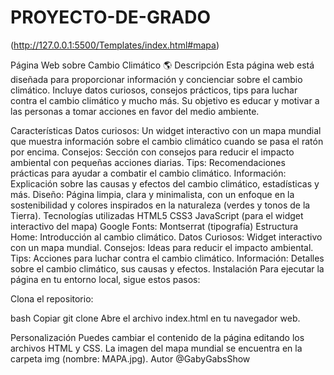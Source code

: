 # PROYECTO-DE-GRADO
(http://127.0.0.1:5500/Templates/index.html#mapa)

Página Web sobre Cambio Climático 🌎
Descripción
Esta página web está diseñada para proporcionar información y concienciar sobre el cambio climático. Incluye datos curiosos, consejos prácticos, tips para luchar contra el cambio climático y mucho más. Su objetivo es educar y motivar a las personas a tomar acciones en favor del medio ambiente.

Características
Datos curiosos: Un widget interactivo con un mapa mundial que muestra información sobre el cambio climático cuando se pasa el ratón por encima.
Consejos: Sección con consejos para reducir el impacto ambiental con pequeñas acciones diarias.
Tips: Recomendaciones prácticas para ayudar a combatir el cambio climático.
Información: Explicación sobre las causas y efectos del cambio climático, estadísticas y más.
Diseño: Página limpia, clara y minimalista, con un enfoque en la sostenibilidad y colores inspirados en la naturaleza (verdes y tonos de la Tierra).
Tecnologías utilizadas
HTML5
CSS3
JavaScript (para el widget interactivo del mapa)
Google Fonts: Montserrat (tipografía)
Estructura
Home: Introducción al cambio climático.
Datos Curiosos: Widget interactivo con un mapa mundial.
Consejos: Ideas para reducir el impacto ambiental.
Tips: Acciones para luchar contra el cambio climático.
Información: Detalles sobre el cambio climático, sus causas y efectos.
Instalación
Para ejecutar la página en tu entorno local, sigue estos pasos:

Clona el repositorio:

bash
Copiar
git clone <URL-del-repositorio>
Abre el archivo index.html en tu navegador web.

Personalización
Puedes cambiar el contenido de la página editando los archivos HTML y CSS.
La imagen del mapa mundial se encuentra en la carpeta img (nombre: MAPA.jpg).
Autor
@GabyGabsShow
